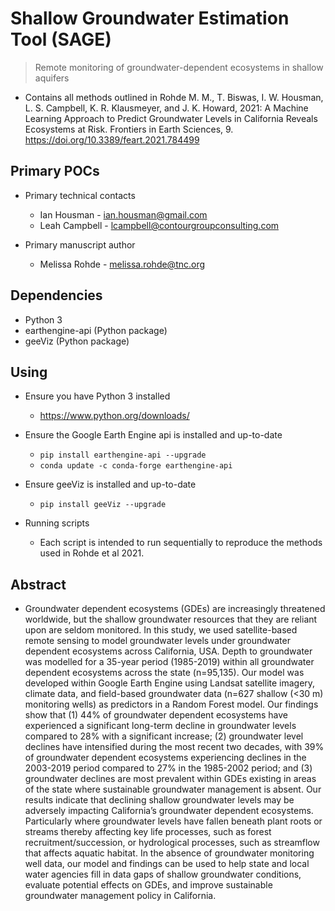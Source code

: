 # Shallow Groundwater Estimation Tool (SAGE)
> Remote monitoring of groundwater-dependent ecosystems in shallow aquifers
* Contains all methods outlined in Rohde M. M., T. Biswas, I. W. Housman, L. S. Campbell, K. R. Klausmeyer, and J. K. Howard, 2021: A Machine Learning Approach to Predict Groundwater Levels in California Reveals Ecosystems at Risk. Frontiers in Earth Sciences, 9. https://doi.org/10.3389/feart.2021.784499

## Primary POCs
* Primary technical contacts
  * Ian Housman - ian.housman@gmail.com
  * Leah Campbell - lcampbell@contourgroupconsulting.com 
  
* Primary manuscript author
  * Melissa Rohde - melissa.rohde@tnc.org 

## Dependencies
* Python 3
* earthengine-api (Python package)
* geeViz (Python package)

## Using
* Ensure you have Python 3 installed
  * <https://www.python.org/downloads/>
  
* Ensure the Google Earth Engine api is installed and up-to-date
  * `pip install earthengine-api --upgrade`
  * `conda update -c conda-forge earthengine-api`

* Ensure geeViz is installed and up-to-date
  * `pip install geeViz --upgrade`

* Running scripts
  * Each script is intended to run sequentially to reproduce the methods used in Rohde et al 2021.

## Abstract
* Groundwater dependent ecosystems (GDEs) are increasingly threatened worldwide, but the shallow groundwater resources that they are reliant upon are seldom monitored. In this study, we used satellite-based remote sensing to model groundwater levels under groundwater dependent ecosystems across California, USA. Depth to groundwater was modelled for a 35-year period (1985-2019) within all groundwater dependent ecosystems across the state (n=95,135). Our model was developed within Google Earth Engine using Landsat satellite imagery, climate data, and field-based groundwater data (n=627 shallow (<30 m) monitoring wells) as predictors in a Random Forest model. Our findings show that (1) 44% of groundwater dependent ecosystems have experienced a significant long-term decline in groundwater levels compared to 28% with a significant increase; (2) groundwater level declines have intensified during the most recent two decades, with 39% of groundwater dependent ecosystems experiencing declines in the 2003-2019 period compared to 27% in the 1985-2002 period; and (3) groundwater declines are most prevalent within GDEs existing in areas of the state where sustainable groundwater management is absent. Our results indicate that declining shallow groundwater levels may be adversely impacting California’s groundwater dependent ecosystems. Particularly where groundwater levels have fallen beneath plant roots or streams thereby affecting key life processes, such as forest recruitment/succession, or hydrological processes, such as streamflow that affects aquatic habitat. In the absence of groundwater monitoring well data, our model and findings can be used to help state and local water agencies fill in data gaps of shallow groundwater conditions, evaluate potential effects on GDEs, and improve sustainable groundwater management policy in California.
